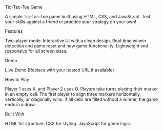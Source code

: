 Tic-Tac-Toe Game

A simple Tic-Tac-Toe game built using HTML, CSS, and JavaScript. Test your skills against a friend or practice your strategy on your own!

Features

Two-player mode.
Interactive UI with a clean design.
Real-time winner detection and game reset and new game functionality.
Lightweight and responsive for all screen sizes.

Demo

Live Demo (Replace with your hosted URL if available)

How to Play

Player 1 uses X, and Player 2 uses O.
Players take turns placing their marker in an empty cell.
The first player to align three markers horizontally, vertically, or diagonally wins.
If all cells are filled without a winner, the game ends in a draw.

Built With

HTML for structure.
CSS for styling.
JavaScript for game logic.
